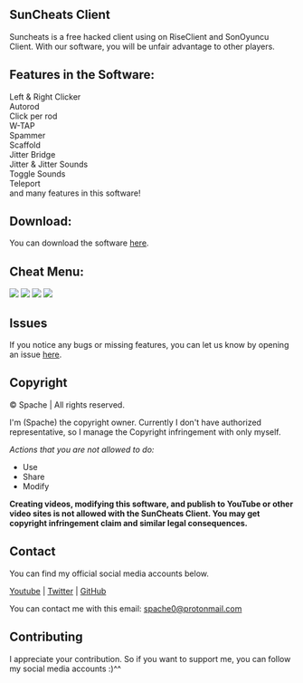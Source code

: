 ## SunCheats Client 

Suncheats is a free hacked client using on RiseClient and SonOyuncu Client. With our software, you will be unfair advantage to other players.

## Features in the Software:
Left & Right Clicker \
Autorod \
Click per rod \
W-TAP \
Spammer \
Scaffold \
Jitter Bridge \
Jitter & Jitter Sounds \
Toggle Sounds \
Teleport \
and many features in this software!

## Download:
You can download the software [here](https://github.com/Spache0/SunCheats/releases).

## Cheat Menu:
<img src="https://cdn.discordapp.com/attachments/774675489310507032/774675549661429820/unknown.png" />
<img src="https://cdn.discordapp.com/attachments/774675489310507032/774675572978483200/unknown.png" />
<img src="https://cdn.discordapp.com/attachments/774675489310507032/774675589403639838/unknown.png" />
<img src="https://cdn.discordapp.com/attachments/774675489310507032/774675618997600306/unknown.png" />

## Issues
If you notice any bugs or missing features, you can let us know by opening an issue [here](https://github.com/Spache0/SunCheats/issues).

## Copyright
©️ Spache | All rights reserved.

I'm (Spache) the copyright owner. Currently I don't have authorized representative, so I manage the Copyright infringement with only myself.

*Actions that you are not allowed to do:*

- Use
- Share
- Modify 

**Creating videos, modifying this software, and publish to YouTube or other video sites is not allowed with the SunCheats Client. You may get copyright infringement claim and similar legal consequences.**

## Contact
You can find my official social media accounts below.

[Youtube](https://www.youtube.com/spache02336) |
[Twitter](https://twitter.com/Spache0/) |
[GitHub](https://github.com/Spache0) 

You can contact me with this email: spache0@protonmail.com

## Contributing
I appreciate your contribution. So if you want to support me, you can follow my social media accounts :)^^
